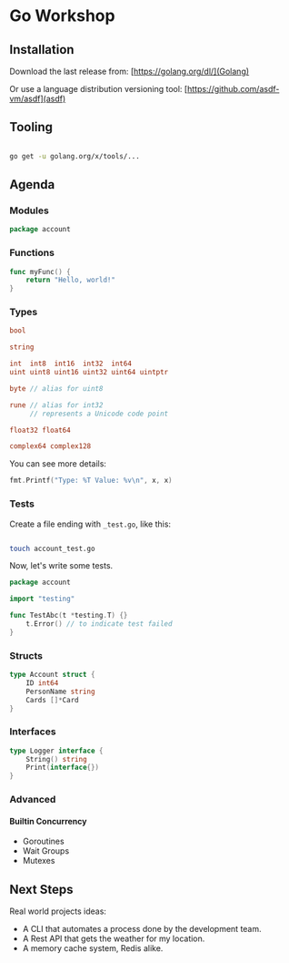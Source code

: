 # Go Workshop

## Installation

Download the last release from: [https://golang.org/dl/](Golang)

Or use a language distribution versioning tool: [https://github.com/asdf-vm/asdf](asdf)

## Tooling

```bash

go get -u golang.org/x/tools/...

```

## Agenda

### Modules

```go
package account
```

### Functions

```go
func myFunc() {
    return "Hello, world!"
}
```

### Types

```go
bool

string

int  int8  int16  int32  int64
uint uint8 uint16 uint32 uint64 uintptr

byte // alias for uint8

rune // alias for int32
     // represents a Unicode code point

float32 float64

complex64 complex128
```

You can see more details:

```go
fmt.Printf("Type: %T Value: %v\n", x, x)
```

### Tests

Create a file ending with `_test.go`, like this:

```sh

touch account_test.go

```

Now, let's write some tests.

```go
package account

import "testing"

func TestAbc(t *testing.T) {}
    t.Error() // to indicate test failed
}
```
### Structs

```go
type Account struct {
	ID int64
	PersonName string
	Cards []*Card
}
```

### Interfaces

```go
type Logger interface {
	String() string
	Print(interface{})
}
```

### Advanced

#### Builtin Concurrency

+ Goroutines
+ Wait Groups
+ Mutexes

## Next Steps

Real world projects ideas:

+ A CLI that automates a process done by the development team.
+ A Rest API that gets the weather for my location.
+ A memory cache system, Redis alike.
